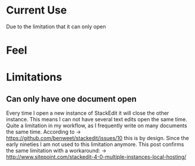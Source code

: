 
# Current Use
Due to the limitation that it can only open 

# Feel



# Limitations
## Can only have one document open
Every time I open a new instance of StackEdit it will close the other instance. This means I can not have several text edits open the same time. Quite a limitation in my workflow, as I frequently write on many documents the same time. According to → https://github.com/benweet/stackedit/issues/10 this is by design. Since the early nineties I am not used to this limitation anymore. This post confirms the same limitation with a workaround: → http://www.sitepoint.com/stackedit-4-0-multiple-instances-local-hosting/

